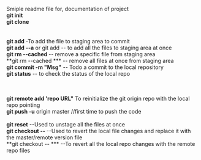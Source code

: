 Smiple readme file for, documentation of project<br />
**git init** <br />
**git clone**<br />
<br /><br />
**git add <file-name>** -To add the file to staging area to commit<br />
**git add --a** or git add -- to add all the files to staging area at once<br />
**git rm --cached <file-name>** -- remove a specific file from staging area<br />
**git rm --cached ***   -- remove all files at once from staging area<br />
**git commit -m "Msg"** -- Todo a commit to the local repository<br />
**git status**  -- to check the status of the local repo<br />
<br /><br />

**git remote add 'repo URL"** To reinitialize the git origin repo with the local repo pointing<br />
**git push -u** origin master //first time to push the code <br />
<br />
**git reset** --Used to unstage all the files at once<br />
**git checkout -- <filename>**  --Used to revert the local file changes and replace it with the master/remote version file<br />
**git checkout -- *** --To revert all the local repo changes with the remote repo files<br />



